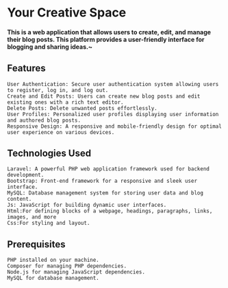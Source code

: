 
# Your Creative Space

#### This is a web application that allows users to create, edit, and manage their blog posts. This platform provides a user-friendly interface for blogging and sharing ideas.~

## Features

    User Authentication: Secure user authentication system allowing users to register, log in, and log out.
    Create and Edit Posts: Users can create new blog posts and edit existing ones with a rich text editor.
    Delete Posts: Delete unwanted posts effortlessly.
    User Profiles: Personalized user profiles displaying user information and authored blog posts.
    Responsive Design: A responsive and mobile-friendly design for optimal user experience on various devices.

## Technologies Used

    Laravel: A powerful PHP web application framework used for backend development.
    Bootstrap: Front-end framework for a responsive and sleek user interface.
    MySQL: Database management system for storing user data and blog content.
    Js: JavaScript for building dynamic user interfaces.
    Html:For defining blocks of a webpage, headings, paragraphs, links, images, and more
    Css:For styling and layout.

## Prerequisites

    PHP installed on your machine.
    Composer for managing PHP dependencies.
    Node.js for managing JavaScript dependencies.
    MySQL for database management.
